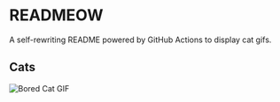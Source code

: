 # READMEOW

A self-rewriting README powered by GitHub Actions to display cat gifs.

## Cats

![Bored Cat GIF](https://media1.giphy.com/media/mlvseq9yvZhba/200.gif?cid=9acd02da34069pva6kj1lh90zucbe4y4hsb84f3v9ushjqts&ep=v1_gifs_search&rid=200.gif&ct=g)
